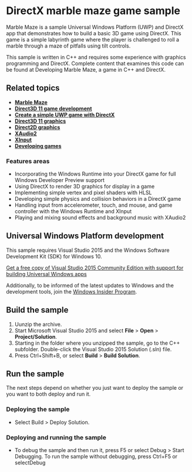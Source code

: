 <!---
  category: GraphicsAndAnimation
  samplefwlink: http://go.microsoft.com/fwlink/?LinkId=624011
--->

# DirectX marble maze game sample

Marble Maze is a sample Universal Windows Platform (UWP) and DirectX app that demonstrates how to build a basic 3D game using DirectX. This game is a simple labyrinth game where the player is challenged to roll a marble through a maze of pitfalls using tilt controls.

This sample is written in C++ and requires some experience with graphics programming and DirectX. Complete content that examines this code can be found at Developing Marble Maze, a game in C++ and DirectX.

## Related topics
- [**Marble Maze**]( http://go.microsoft.com/fwlink/?LinkId=624010)
- [**Direct3D 11 game development**](https://msdn.microsoft.com/en-us/library/windows/apps/mt228367.aspx)
- [**Create a simple UWP game with DirectX**](https://msdn.microsoft.com/en-us/library/windows/apps/mt210793.aspx)
- [**Direct3D 11 graphics**](https://msdn.microsoft.com/en-us/library/windows/apps/ff476080.aspx)
- [**Direct2D graphics** ](https://msdn.microsoft.com/en-us/library/windows/apps/dd370990.aspx)
- [**XAudio2**](https://msdn.microsoft.com/en-us/library/windows/apps/hh405049.aspx)
- [**XInput**](https://msdn.microsoft.com/en-us/library/windows/apps/hh405053.aspx)
- [**Developing games**](https://msdn.microsoft.com/en-us/library/windows/apps/mt228375.aspx)

### Features areas
- Incorporating the Windows Runtime into your DirectX game for full Windows Developer Preview support 
- Using DirectX to render 3D graphics for display in a game 
- Implementing simple vertex and pixel shaders with HLSL 
- Developing simple physics and collision behaviors in a DirectX game 
- Handling input from accelerometer, touch, and mouse, and game controller with the Windows Runtime and XInput 
- Playing and mixing sound effects and background music with XAudio2 

## Universal Windows Platform development

This sample requires Visual Studio 2015 and the Windows Software Development Kit (SDK) for Windows 10. 

[Get a free copy of Visual Studio 2015 Community Edition with support for building Universal Windows apps](http://go.microsoft.com/fwlink/?LinkID=280676)

Additionally, to be informed of the latest updates to Windows and the development tools, join the [Windows Insider Program](https://insider.windows.com/ "Become a Windows Insider").

## Build the sample

1. Uunzip the archive.
2. Start Microsoft Visual Studio 2015 and select **File** \> **Open** \> **Project/Solution**.
3. Starting in the folder where you unzipped the sample, go to the C++ subfolder. Double-click the Visual Studio 2015 Solution (.sln) file.
4. Press Ctrl+Shift+B, or select **Build** \> **Build Solution**.

## Run the sample

The next steps depend on whether you just want to deploy the sample or you want to both deploy and run it.

### Deploying the sample

- Select Build > Deploy Solution. 

### Deploying and running the sample

- To debug the sample and then run it, press F5 or select Debug >  Start Debugging. To run the sample without debugging, press Ctrl+F5 or selectDebug 
